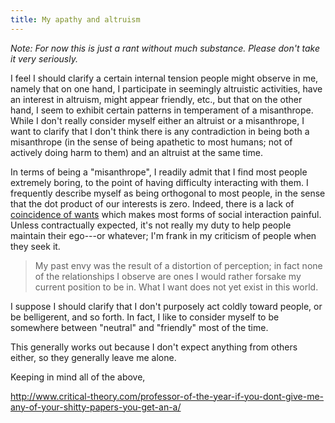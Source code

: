 ```yaml
---
title: My apathy and altruism
---
```


*Note: For now this is just a rant without much substance. Please don't take it
very seriously.*

I feel I should clarify a certain internal tension people might observe
in me, namely that on one hand, I participate in seemingly altruistic
activities, have an interest in altruism, might appear friendly, etc.,
but that on the other hand, I seem to exhibit certain patterns in
temperament of a misanthrope. While I don't really consider myself
either an altruist or a misanthrope, I want to clarify that I don't think
there is any contradiction in being both a misanthrope (in the sense of
being apathetic to most humans; not of actively doing harm to them) and an altruist at the same time.

In terms of being a "misanthrope", I readily admit that I find most
people extremely boring, to the point of having difficulty interacting
with them. I frequently describe myself as being orthogonal to most
people, in the sense that the dot product of our interests is zero.
Indeed, there is a lack of [coincidence of
wants](http://econlog.econlib.org/archives/2009/06/how_i_raised_my.html)
which makes most forms of social interaction painful. Unless
contractually expected, it's not really my duty to help people maintain
their ego---or whatever; I'm frank in my criticism of people when they
seek it.

> My past envy was the result of a distortion of perception; in fact
> none of the relationships I observe are ones I would rather forsake my
> current position to be in. What I want does not yet exist in this
> world.

I suppose I should clarify that I don't purposely act coldly toward
people, or be belligerent, and so forth.  In fact, I like to consider
myself to be somewhere between "neutral" and "friendly" most of the
time.

This generally works out because I don't expect anything from others
either, so they generally leave me alone.

Keeping in mind all of the above, 

http://www.critical-theory.com/professor-of-the-year-if-you-dont-give-me-any-of-your-shitty-papers-you-get-an-a/
